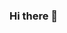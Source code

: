 ### Hi there 👋

<!--
**Williamlm20/Williamlm20** is a ✨ _special_ ✨ repository because its `README.md` (this file) appears on your GitHub profile.

 ###🔭 I’m currently studying at Universidade Federal do Ceará
 ###🌱 I’m currently learning as much as possible
 ###📫 How to reach me: williamlm@alu.ufc.com
